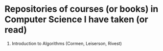 # Repositories of courses (or books) in Computer Science I have taken (or read)

1. Introduction to Algorithms (Cormen, Leiserson, Rivest)
